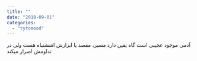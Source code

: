 ```yaml
---
title: ""
date: "2018-09-01"
categories: 
  - "tytomood"
---
```


آدمی موجود عجیبی است گاه یقین دارد مسیر، مقصد یا ابزارش اششتباه هست ولی در تداومش اصرار میکند
